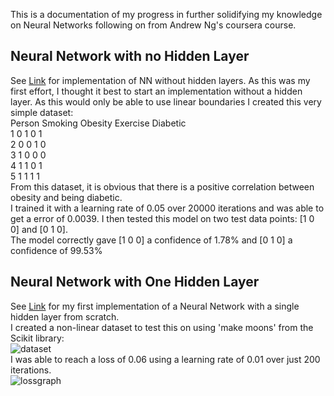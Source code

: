 This is a documentation of my progress in further solidifying my knowledge on Neural Networks following on from Andrew Ng's coursera course.  
## Neural Network with no Hidden Layer
See [Link]() for implementation of NN without hidden layers. As this was my first effort, I thought it best to start an implementation without a hidden layer. As this would only be able to use linear boundaries I created this very simple dataset:  
Person    Smoking   Obesity   Exercise  Diabetic  
1         0           1           0          1  
2         0           0           1          0  
3         1           0           0          0  
4         1           1           0          1  
5         1           1           1          1  
From this dataset, it is obvious that there is a positive correlation between obesity and being diabetic.  
I trained it with a learning rate of 0.05 over 20000 iterations and was able to get a error of 0.0039.
I then tested this model on two test data points: [1 0 0] and [0 1 0].  
The model correctly gave [1 0 0] a confidence of 1.78%
and [0 1 0] a confidence of 99.53%

## Neural Network with One Hidden Layer
See [Link](https://github.com/JanThan/LearningML/blob/master/NeuralNetwork/NN_withHiddenLayer.py) for my first implementation of a Neural Network with a single hidden layer from scratch.  
I created a non-linear dataset to test this on using 'make moons' from the Scikit library:  
![dataset](https://github.com/JanThan/LearningML/blob/master/NeuralNetwork/images/Data.png)  
I was able to reach a loss of 0.06 using a learning rate of 0.01 over just 200 iterations.  
![lossgraph](https://github.com/JanThan/LearningML/blob/master/NeuralNetwork/images/NN_with_hidden_cost.png)
